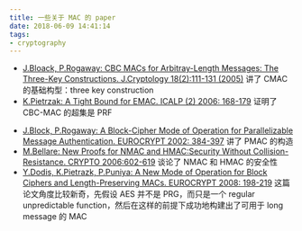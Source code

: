 ```yaml
---
title: 一些关于 MAC 的 paper
date: 2018-06-09 14:41:14
tags:
- cryptography
---
```

- [J.Bloack, P.Rogaway: CBC MACs for Arbitray-Length Messages: The Three-Key Constructions. J.Cryptology 18(2):111-131 (2005)](http://web.cs.ucdavis.edu/~rogaway/papers/3k.pdf)
 讲了 CMAC 的基础构型：three key construction
- [K.Pietrzak: A Tight Bound for EMAC. ICALP (2) 2006: 168-179](https://pdfs.semanticscholar.org/0f8a/9d5bf4ef5a3863470f3faf38da2672f0fca1.pdf)
 证明了 CBC-MAC 的超集是 PRF
<!--more-->
- [J.Block, P.Rogaway: A Block-Cipher Mode of Operation for Parallelizable Message Authentication. EUROCRYPT 2002: 384-397](https://iacr.org/archive/eurocrypt2002/23320380/pmac.ps)
 讲了 PMAC 的构造
- [M.Bellare: New Proofs for NMAC and HMAC:Security Without Collision-Resistance. CRYPTO 2006:602-619](https://eprint.iacr.org/2006/043.pdf)
 谈论了 NMAC 和 HMAC 的安全性
- [Y.Dodis, K.Pietrazk, P.Puniya: A New Mode of Operation for Block Ciphers and Length-Preserving MACs. EUROCRYPT 2008: 198-219](https://www.iacr.org/archive/eurocrypt2008/49650197/49650197.pdf)
 这篇论文角度比较新奇，先假设 AES 并不是 PRG，而只是一个 regular unpredictable function，然后在这样的前提下成功地构建出了可用于 long message 的 MAC
